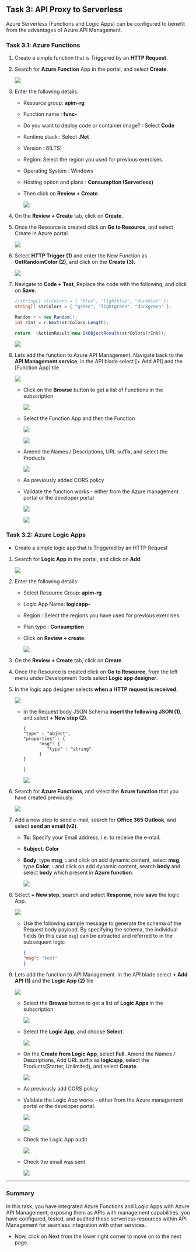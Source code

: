 ## Task 3: API Proxy to Serverless

Azure Serverless (Functions and Logic Apps) can be configured to benefit from the advantages of Azure API Management.

### Task 3.1: Azure Functions

1. Create a simple function that is Triggered by an **HTTP Request**.

2. Search for **Azure Function** App in the portal, and select **Create**.
   
   ![](media/Pg28-funcapp.png)

3. Enter the following details:
   
   - Resource group: **apim-rg**
   - Function name : **func-<inject key="Deployment ID" enableCopy="false" />**
   - Do you want to deploy code or container image? : Select **Code**
   - Runtime stack : Select **.Net**
   - Version : 6(LTS)
   - Region: Select the region you used for previous exercises.
   - Operating System : Windows
   - Hosting option and plans : **Consumption (Serverless)**
   - Then click on **Review + Create**.

      ![](media/a.png)

4. On the **Review + Create** tab, click on **Create**.

5. Once the Resource is created click on **Go to Resource**, and select Create in Azure portal.

   ![](media/b.png)

6. Select **HTTP Trigger** **(1)** and enter the New Function as **GetRandomColor** **(2)**, and click on the **Create** **(3)**.

   ![](media/c.png)

7. Navigate to **Code + Test**, Replace the code with the following, and click on **Save**.


      ```c#
      //string[] strColors = { "blue", "lightblue", "darkblue" };
      string[] strColors = { "green", "lightgreen", "darkgreen" };

      Random r = new Random();
      int rInt = r.Next(strColors.Length);

      return  (ActionResult)new OkObjectResult(strColors[rInt]);
      ```

      ![](media/c1.png)


8. Lets add the function to Azure API Management. Navigate back to the **API Management service**, in the API blade select [+ Add API] and the [Function App] tile

   ![](media/05.png)

   - Click on the **Browse** button to get a list of Functions in the subscription

      ![](media/06.png)

   - Select the Function App and then the Function

      ![](media/07.png)

      ![](media/08.png)

   - Amend the Names / Descriptions, URL suffix, and select the Products

      ![](media/09.png)

   - As previously added CORS policy

   - Validate the function works - either from the Azure management portal or the developer portal

      ![](media/10.png)

      ![](media/11.png)

### Task 3.2: Azure Logic Apps

- Create a simple logic app that is Triggered by an HTTP Request

1. Search for **Logic App** in the portal, and click on **Add**.

   ![](media/Pg28-logicapp.png)
  
1. Enter the following details:

   - Select Resource Group: **apim-rg**
   - Logic App Name: **logicapp-<inject key="Deployment ID" enableCopy="false" />**
   - Region : Select the regions you have used for previous exercises. 
   - Plan type : **Consumption**
   - Click on **Review + create**.

      ![](media/d.png)

1. On the **Review + Create** tab, click on **Create**.

1. Once the Resource is created click on **Go to Resource**, from the left menu under Development Tools select **Logic app designer**.

1. In the logic app designer selects **when a HTTP request is received**.

   ![](media/e.png)

   - In the Request body JSON Schema **insert the following JSON (1)**, and select **+ New step (2)**.

      ```
      {
      "type" : "object",
      "properties" : {
            "msg": {
               "type" : "string"
            }
      }

      }
      ```

      ![](media/f.png)

1. Search for **Azure Functions**, and select the **Azure function** that you have created previously.

   ![](media/g.png)

1. Add a new step to send e-mail, search for **Office 365 Outlook**, and select **send an email (v2)**. 

   - **To**: Specify your Email address, i.e. **<inject key="AzureAdUserEmail"></inject>** to receive the e-mail.
   - **Subject**: **Color**
   - **Body**: type **msg**, **:** and click on add dynamic content, select **msg**, type **Color**, **:** and click on add dynamic content, search **body** and select **body** which present in **Azure function**.

      ![](media/h.png)

5. Select **+ New step**, search and select **Response**, now **save** the logic App.

   ![](media/13.png)

   - Use the following sample message to generate the schema of the Request body payload.  By specifying the schema, the individual fields (in this case `msg`) can be extracted and referred to in the subsequent logic

      ```json
      {
      "msg": "text"
      }
      ```

6. Lets add the function to API Management. In the API blade select **+ Add API (1)** and the **Logic App (2)** tile

   ![](media/addapi.png)

   - Select the **Browse** button to get a list of **Logic Apps** in the subscription

      ![](media/browse.png)

   - Select the **Logic App**, and choose **Select**.

      ![](media/logicapp.png)

   - On the **Create from Logic App**, select **Full**. Amend the Names / Descriptions, Add URL suffix as **logicapp**, select the Products(Starter, Unlimited), and select **Create**.

      ![](media/create.png)

    - As previously add CORS policy

   - Validate the Logic App works - either from the Azure management portal or the developer portal.

      ![](media/18.png)

      ![](media/19.png)

   - Check the Logic App audit

      ![](media/20.png)

   - Check the email was sent

      ![](media/21.png)

--- 
### Summary
In this task, you have integrated Azure Functions and Logic Apps with Azure API Management, exposing them as APIs with management capabilities. you have configured, tested, and audited these serverless resources within API Management for seamless integration with other services.
- Now, click on Next from the lower right corner to move on to the next page.
